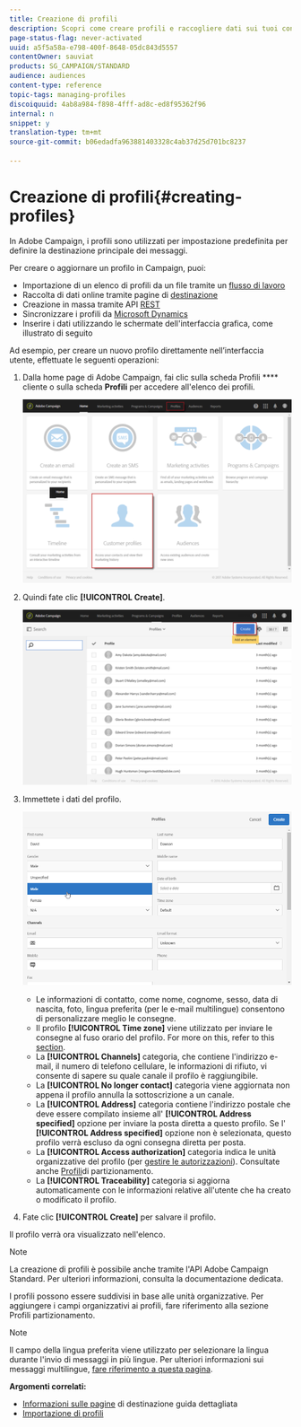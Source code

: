 ```yaml
---
title: Creazione di profili
description: Scopri come creare profili e raccogliere dati sui tuoi contatti utilizzando API, funzionalità di importazione, acquisizione online, aggiornamenti automatici o manuali.
page-status-flag: never-activated
uuid: a5f5a58a-e798-400f-8648-05dc843d5557
contentOwner: sauviat
products: SG_CAMPAIGN/STANDARD
audience: audiences
content-type: reference
topic-tags: managing-profiles
discoiquuid: 4ab8a984-f898-4fff-ad8c-ed8f95362f96
internal: n
snippet: y
translation-type: tm+mt
source-git-commit: b06edadfa963881403328c4ab37d25d701bc8237

---
```



# Creazione di profili{#creating-profiles}

In Adobe Campaign, i profili sono utilizzati per impostazione predefinita per definire la destinazione principale dei messaggi.

Per creare o aggiornare un profilo in Campaign, puoi:

* Importazione di un elenco di profili da un file tramite un [flusso di lavoro](https://helpx.adobe.com/campaign/kt/acs/using/acs-importing-profiles-feature-video-using.html)
* Raccolta di dati online tramite pagine di [destinazione](../../channels/using/about-landing-pages.md)
* Creazione in massa tramite API [REST](../../api/using/about-campaign-standard-apis.md)
* Sincronizzare i profili da [Microsoft Dynamics](https://helpx.adobe.com/campaign/kb/acs-ms-dynamics.html)
* Inserire i dati utilizzando le schermate dell'interfaccia grafica, come illustrato di seguito

Ad esempio, per creare un nuovo profilo direttamente nell’interfaccia utente, effettuate le seguenti operazioni:

1. Dalla home page di Adobe Campaign, fai clic sulla scheda Profili **** cliente o sulla scheda **Profili** per accedere all'elenco dei profili.

   ![](assets/profile_creation_1.png)

1. Quindi fate clic **[!UICONTROL Create]**.

   ![](assets/profile_creation.png)

1. Immettete i dati del profilo.

   ![](assets/profile_creation1.png)

   * Le informazioni di contatto, come nome, cognome, sesso, data di nascita, foto, lingua preferita (per le e-mail [](../../channels/using/creating-a-multilingual-email.md)multilingue) consentono di personalizzare meglio le consegne.
   * Il profilo **[!UICONTROL Time zone]** viene utilizzato per inviare le consegne al fuso orario del profilo. For more on this, refer to this [section](../../sending/using/sending-messages-at-the-recipient-s-time-zone.md).
   * La **[!UICONTROL Channels]** categoria, che contiene l'indirizzo e-mail, il numero di telefono cellulare, le informazioni di rifiuto, vi consente di sapere su quale canale il profilo è raggiungibile.
   * La **[!UICONTROL No longer contact]** categoria viene aggiornata non appena il profilo annulla la sottoscrizione a un canale.
   * La **[!UICONTROL Address]** categoria contiene l'indirizzo postale che deve essere compilato insieme all' **[!UICONTROL Address specified]** opzione per inviare la posta [](../../channels/using/about-direct-mail.md) diretta a questo profilo. Se l' **[!UICONTROL Address specified]** opzione non è selezionata, questo profilo verrà escluso da ogni consegna diretta per posta.
   * La **[!UICONTROL Access authorization]** categoria indica le unità organizzative del profilo (per [gestire le autorizzazioni](../../administration/using/about-access-management.md)). Consultate anche [Profili](../../administration/using/organizational-units.md#partitioning-profiles)di partizionamento.
   * La **[!UICONTROL Traceability]** categoria si aggiorna automaticamente con le informazioni relative all'utente che ha creato o modificato il profilo.

1. Fate clic **[!UICONTROL Create]** per salvare il profilo.

Il profilo verrà ora visualizzato nell'elenco.

>[!NOTE]
>
>La creazione di profili è possibile anche tramite l'API Adobe Campaign Standard. Per ulteriori informazioni, consulta la documentazione [](../../api/using/managing-profiles.md)dedicata.

I profili possono essere suddivisi in base alle unità organizzative. Per aggiungere i campi organizzativi ai profili, fare riferimento alla sezione Profili [](../../administration/using/organizational-units.md#partitioning-profiles) partizionamento.

>[!NOTE]
>
>Il campo della lingua preferita viene utilizzato per selezionare la lingua durante l'invio di messaggi in più lingue. Per ulteriori informazioni sui messaggi multilingue, [fare riferimento a questa pagina](../../channels/using/creating-a-multilingual-email.md).

**Argomenti correlati:**

* [Informazioni sulle pagine](../../channels/using/about-landing-pages.md) di destinazione guida dettagliata
* [Importazione di profili](https://helpx.adobe.com/campaign/kt/acs/using/acs-importing-profiles-feature-video-using.html)

